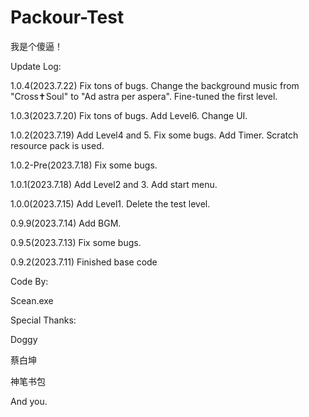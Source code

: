 # Packour-Test
我是个傻逼！


Update Log:

1.0.4(2023.7.22)
Fix tons of bugs.
Change the background music from "Cross✝Soul" to "Ad astra per aspera".
Fine-tuned the first level.

1.0.3(2023.7.20)
Fix tons of bugs.
Add Level6.
Change UI.

1.0.2(2023.7.19)
Add Level4 and 5.
Fix some bugs.
Add Timer.
 Scratch resource pack is used.
 
1.0.2-Pre(2023.7.18)
Fix some bugs.

1.0.1(2023.7.18)
Add Level2 and 3.
Add start menu.

1.0.0(2023.7.15)
Add Level1.
Delete the test level.

0.9.9(2023.7.14)
Add BGM.

0.9.5(2023.7.13)
Fix some bugs.

0.9.2(2023.7.11)
Finished base code


Code By:

Scean.exe


Special Thanks:

Doggy

蔡白坤

神笔书包

And you.
